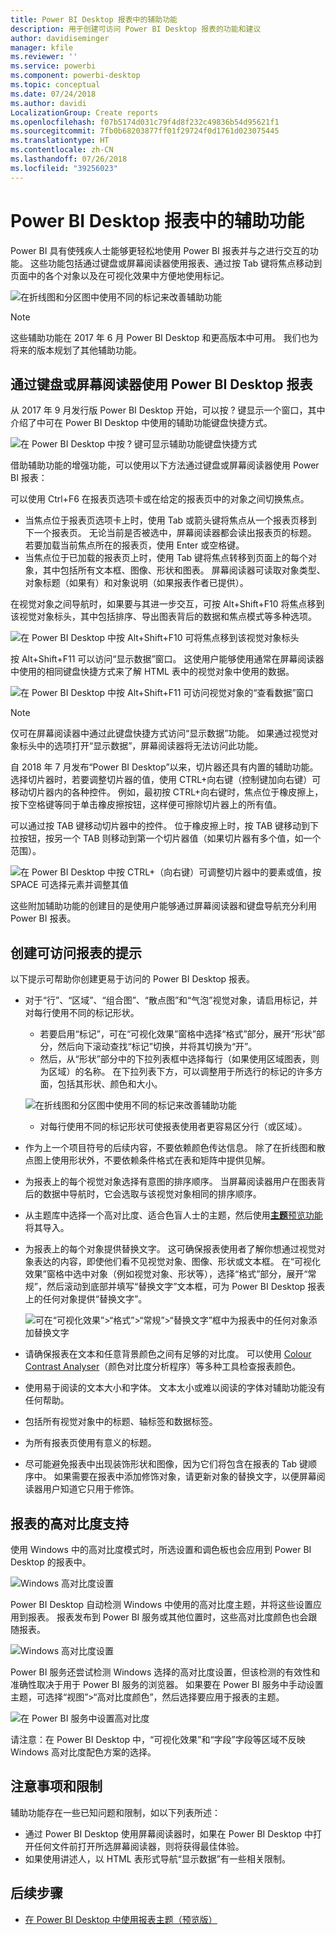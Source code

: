 ```yaml
---
title: Power BI Desktop 报表中的辅助功能
description: 用于创建可访问 Power BI Desktop 报表的功能和建议
author: davidiseminger
manager: kfile
ms.reviewer: ''
ms.service: powerbi
ms.component: powerbi-desktop
ms.topic: conceptual
ms.date: 07/24/2018
ms.author: davidi
LocalizationGroup: Create reports
ms.openlocfilehash: f07b5174d031c79f4d8f232c49836b54d95621f1
ms.sourcegitcommit: 7fb0b68203877ff01f29724f0d1761d023075445
ms.translationtype: HT
ms.contentlocale: zh-CN
ms.lasthandoff: 07/26/2018
ms.locfileid: "39256023"
---
```

# <a name="accessibility-in-power-bi-desktop-reports"></a>Power BI Desktop 报表中的辅助功能
Power BI 具有使残疾人士能够更轻松地使用 Power BI 报表并与之进行交互的功能。 这些功能包括通过键盘或屏幕阅读器使用报表、通过按 Tab 键将焦点移动到页面中的各个对象以及在可视化效果中方便地使用标记。

![在折线图和分区图中使用不同的标记来改善辅助功能](media/desktop-accessibility/accessibility_01.png)

> [!NOTE]
> 这些辅助功能在 2017 年 6 月 Power BI Desktop 和更高版本中可用。 我们也为将来的版本规划了其他辅助功能。
> 
> 

## <a name="consuming-a-power-bi-desktop-report-with-a-keyboard-or-screen-reader"></a>通过键盘或屏幕阅读器使用 Power BI Desktop 报表
从 2017 年 9 月发行版 Power BI Desktop 开始，可以按 ? 键显示一个窗口，其中介绍了中可在 Power BI Desktop 中使用的辅助功能键盘快捷方式。

![在 Power BI Desktop 中按 ? 键可显示辅助功能键盘快捷方式](media/desktop-accessibility/accessibility_03.png)

借助辅助功能的增强功能，可以使用以下方法通过键盘或屏幕阅读器使用 Power BI 报表：

可以使用 Ctrl+F6 在报表页选项卡或在给定的报表页中的对象之间切换焦点。

* 当焦点位于报表页选项卡上时，使用 Tab 或箭头键将焦点从一个报表页移到下一个报表页。 无论当前是否被选中，屏幕阅读器都会读出报表页的标题。 若要加载当前焦点所在的报表页，使用 Enter 或空格键。
* 当焦点位于已加载的报表页上时，使用 Tab 键将焦点转移到页面上的每个对象，其中包括所有文本框、图像、形状和图表。 屏幕阅读器可读取对象类型、对象标题（如果有）和对象说明（如果报表作者已提供）。 

在视觉对象之间导航时，如果要与其进一步交互，可按 Alt+Shift+F10 将焦点移到该视觉对象标头，其中包括排序、导出图表背后的数据和焦点模式等多种选项。 

![在 Power BI Desktop 中按 Alt+Shift+F10 可将焦点移到该视觉对象标头](media/desktop-accessibility/accessibility_08.png)

按 Alt+Shift+F11 可以访问“显示数据”窗口。 这使用户能够使用通常在屏幕阅读器中使用的相同键盘快捷方式来了解 HTML 表中的视觉对象中使用的数据。 

![在 Power BI Desktop 中按 Alt+Shift+F11 可访问视觉对象的“查看数据”窗口](media/desktop-accessibility/accessibility_04.png)

> [!NOTE]
> 仅可在屏幕阅读器中通过此键盘快捷方式访问“显示数据”功能。 如果通过视觉对象标头中的选项打开“显示数据”，屏幕阅读器将无法访问此功能。

自 2018 年 7 月发布“Power BI Desktop”以来，切片器还具有内置的辅助功能。 选择切片器时，若要调整切片器的值，使用 CTRL+向右键（控制键加向右键）可移动切片器内的各种控件。 例如，最初按 CTRL+向右键时，焦点位于橡皮擦上，按下空格键等同于单击橡皮擦按钮，这样便可擦除切片器上的所有值。 

可以通过按 TAB 键移动切片器中的控件。 位于橡皮擦上时，按 TAB 键移动到下拉按钮，按另一个 TAB 则移动到第一个切片器值（如果切片器有多个值，如一个范围）。 

![在 Power BI Desktop 中按 CTRL+（向右键）可调整切片器中的要素或值，按 SPACE 可选择元素并调整其值](media/desktop-accessibility/accessibility_07.png)

这些附加辅助功能的创建目的是使用户能够通过屏幕阅读器和键盘导航充分利用 Power BI 报表。

## <a name="tips-for-creating-accessible-reports"></a>创建可访问报表的提示
以下提示可帮助你创建更易于访问的 Power BI Desktop 报表。

* 对于“行”、“区域”、“组合图”、“散点图”和“气泡”视觉对象，请启用标记，并对每行使用不同的标记形状。
  
  * 若要启用“标记”，可在“可视化效果”窗格中选择“格式”部分，展开“形状”部分，然后向下滚动查找“标记”切换，并将其切换为“开”。
  * 然后，从“形状”部分中的下拉列表框中选择每行（如果使用区域图表，则为区域）的名称。 在下拉列表下方，可以调整用于所选行的标记的许多方面，包括其形状、颜色和大小。
  
  ![在折线图和分区图中使用不同的标记来改善辅助功能](media/desktop-accessibility/accessibility_01.png)
  
  * 对每行使用不同的标记形状可使报表使用者更容易区分行（或区域）。
* 作为上一个项目符号的后续内容，不要依赖颜色传达信息。 除了在折线图和散点图上使用形状外，不要依赖条件格式在表和矩阵中提供见解。 
* 为报表上的每个视觉对象选择有意图的排序顺序。 当屏幕阅读器用户在图表背后的数据中导航时，它会选取与该视觉对象相同的排序顺序。
* 从主题库中选择一个高对比度、适合色盲人士的主题，然后使用[**主题**预览功能](desktop-report-themes.md)将其导入。
* 为报表上的每个对象提供替换文字。 这可确保报表使用者了解你想通过视觉对象表达的内容，即使他们看不见视觉对象、图像、形状或文本框。 在“可视化效果”窗格中选中对象（例如视觉对象、形状等），选择“格式”部分，展开“常规”，然后滚动到底部并填写“替换文字”文本框，可为 Power BI Desktop 报表上的任何对象提供“替换文字”。
  
  ![可在“可视化效果”>“格式”>“常规”>“替换文字”框中为报表中的任何对象添加替换文字](media/desktop-accessibility/accessibility_02.png)
* 请确保报表在文本和任意背景颜色之间有足够的对比度。 可以使用 [Colour Contrast Analyser](https://developer.paciellogroup.com/resources/contrastanalyser/)（颜色对比度分析程序）等多种工具检查报表颜色。 
* 使用易于阅读的文本大小和字体。 文本太小或难以阅读的字体对辅助功能没有任何帮助。
* 包括所有视觉对象中的标题、轴标签和数据标签。
* 为所有报表页使用有意义的标题。
* 尽可能避免报表中出现装饰形状和图像，因为它们将包含在报表的 Tab 键顺序中。 如果需要在报表中添加修饰对象，请更新对象的替换文字，以便屏幕阅读器用户知道它只用于修饰。

## <a name="high-contrast-support-for-reports"></a>报表的高对比度支持

使用 Windows 中的高对比度模式时，所选设置和调色板也会应用到 Power BI Desktop 的报表中。 

![Windows 高对比度设置](media/desktop-accessibility/accessibility_05.png)

Power BI Desktop 自动检测 Windows 中使用的高对比度主题，并将这些设置应用到报表。 报表发布到 Power BI 服务或其他位置时，这些高对比度颜色也会跟随报表。

![Windows 高对比度设置](media/desktop-accessibility/accessibility_05b.png)

Power BI 服务还尝试检测 Windows 选择的高对比度设置，但该检测的有效性和准确性取决于用于 Power BI 服务的浏览器。 如果要在 Power BI 服务中手动设置主题，可选择“视图”>“高对比度颜色”，然后选择要应用于报表的主题。

![在 Power BI 服务中设置高对比度](media/desktop-accessibility/accessibility_06.png)

请注意：在 Power BI Desktop 中，“可视化效果”和“字段”字段等区域不反映 Windows 高对比度配色方案的选择。


## <a name="considerations-and-limitations"></a>注意事项和限制
辅助功能存在一些已知问题和限制，如以下列表所述：

* 通过 Power BI Desktop 使用屏幕阅读器时，如果在 Power BI Desktop 中打开任何文件前打开所选屏幕阅读器，则将获得最佳体验。
* 如果使用讲述人，以 HTML 表形式导航“显示数据”有一些相关限制。

## <a name="next-steps"></a>后续步骤
* [在 Power BI Desktop 中使用报表主题（预览版）](desktop-report-themes.md)

